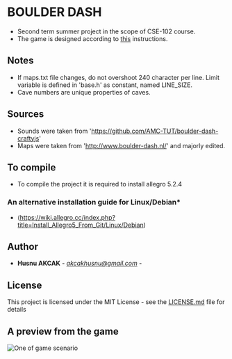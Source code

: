 # BOULDER DASH

* Second term summer project in the scope of CSE-102 course.
* The game is designed according to [this](guide/Summer_Project-BoulderDash.pdf) instructions.

## Notes

* If maps.txt file changes, do not overshoot 240 character per line.
	Limit variable is defined in 'base.h' as constant, named LINE_SIZE.
* Cave numbers are unique properties of caves.

## Sources

* Sounds were taken from 'https://github.com/AMC-TUT/boulder-dash-craftyjs'
* Maps were taken from 'http://www.boulder-dash.nl/' and majorly edited.

## To compile

* To compile the project it is required to install allegro 5.2.4

### An alternative installation guide for Linux/Debian*

* (https://wiki.allegro.cc/index.php?title=Install_Allegro5_From_Git/Linux/Debian)

## Author

* **Husnu AKCAK** - *akcakhusnu@gmail.com* -

## License

This project is licensed under the MIT License - see the [LICENSE.md](LICENSE.md) file for details

## A preview from the game
![One of game scenario](data/img/preview.gif?raw=true "Boulder Dash")
